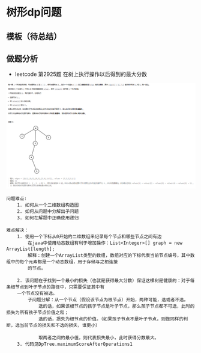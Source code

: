 # 树形dp问题


## 模板（待总结）


## 做题分析

- leetcode 第2925题 在树上执行操作以后得到的最大分数  

![树形dp问题](../../img/leetcode2927.png "树形dp问题")   


    问题难点:  
        1. 如何从一个二维数组构造图   
        2. 如何从问题中分解出子问题  
        3. 如何在解题中正确使用递归
        
    难点解决：
        1. 使用一个下标从0开始的二维数组来记录每个节点和哪些节点之间有边
            在java中使用动态数组有利于增加操作：List<Integer>[] graph = new ArrayList[length];
            解释：创建一个ArrayList类型的数组，数组对应的下标代表当前节点编号，其中数组中的每个元素都是一个动态数组，用于存储与之相连接
            的节点。
            
        2. 该问题在于找到一个最小的损失（也就是获得最大分数）保证这棵树是健康的：对于每条根节点到叶子节点的路径中，只需要保证其中有
        一个节点没有被选。
            子问题分解：从一个节点（假设该节点为根节点）开始，两种可能，选或者不选。
                选的话，如果该根节点的孩子节点是叶子节点，那么孩子节点都不可选，此时的损失为所有孩子节点价值之和；
                选的话，损失为根节点的价值。（如果孩子节点不是叶子节点，则做同样的判断，选当前节点的损失和不选的损失，谁更小）
               
                取两者之间的最小值，则代表损失最小，此时获得分数最大。
        3. 代码见DpTree.maximumScoreAfterOperations1